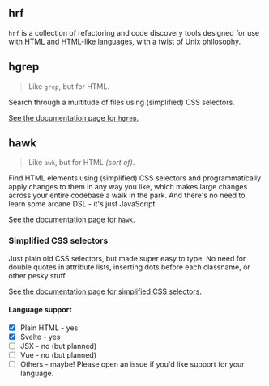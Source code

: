 ## hrf

`hrf` is a collection of refactoring and code discovery tools designed for use with HTML and HTML-like languages, with a twist of Unix philosophy.

## hgrep

> Like `grep`, but for HTML.

Search through a multitude of files using (simplified) CSS selectors.

[See the documentation page for `hgrep`.](/hgrep.md)

## hawk

> Like `awk`, but for HTML _(sort of)_.

Find HTML elements using (simplified) CSS selectors and programmatically apply changes to them in any way you like, which makes large changes across your entire codebase a walk in the park. And there's no need to learn some arcane DSL - it's just JavaScript.

[See the documentation page for `hawk`.](/hawk.md)

### Simplified CSS selectors

Just plain old CSS selectors, but made super easy to type. No need for double quotes in attribute lists, inserting dots before each classname, or other pesky stuff.

[See the documentation page for simplified CSS selectors.](/matcher.md)

#### Language support

- [x] Plain HTML - yes
- [x] Svelte - yes
- [ ] JSX - no (but planned)
- [ ] Vue - no (but planned)
- [ ] Others - maybe! Please open an issue if you'd like support for your language.
